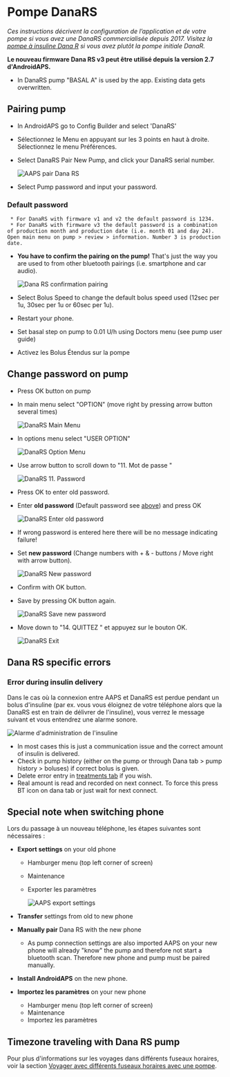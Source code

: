 # Pompe DanaRS

*Ces instructions décrivent la configuration de l’application et de votre pompe si vous avez une DanaRS commercialisée depuis 2017. Visitez la [pompe à insuline Dana R](./DanaR-Insulin-Pump) si vous avez plutôt la pompe initiale DanaR.*

**Le nouveau firmware Dana RS v3 peut être utilisé depuis la version 2.7 d'AndroidAPS.**

* In DanaRS pump "BASAL A" is used by the app. Existing data gets overwritten.

## Pairing pump

* In AndroidAPS go to Config Builder and select 'DanaRS'

* Sélectionnez le Menu en appuyant sur les 3 points en haut à droite. Sélectionnez le menu Préférences.

* Select DanaRS Pair New Pump, and click your DanaRS serial number.
  
  ![AAPS pair Dana RS](../images/AAPS_DanaRSPairing.png)

* Select Pump password and input your password.

### Default password

     * For DanaRS with firmware v1 and v2 the default password is 1234.
     * For DanaRS with firmware v3 the default password is a combination of production month and production date (i.e. month 01 and day 24). Open main menu on pump > review > information. Number 3 is production date.
    

* **You have to confirm the pairing on the pump!** That's just the way you are used to from other bluetooth pairings (i.e. smartphone and car audio).
  
  ![Dana RS confirmation pairing](../images/DanaRS_Pairing.png)

* Select Bolus Speed to change the default bolus speed used (12sec per 1u, 30sec per 1u or 60sec per 1u).

* Restart your phone.

* Set basal step on pump to 0.01 U/h using Doctors menu (see pump user guide)

* Activez les Bolus Étendus sur la pompe

## Change password on pump

* Press OK button on pump
* In main menu select "OPTION" (move right by pressing arrow button several times)
  
  ![DanaRS Main Menu](../images/DanaRSPW_01_MainMenu.png)

* In options menu select "USER OPTION"
  
  ![DanaRS Option Menu](../images/DanaRSPW_02_OptionMenu.png)

* Use arrow button to scroll down to "11. Mot de passe "
  
  ![DanaRS 11. Password](../images/DanaRSPW_03_11PW.png)

* Press OK to enter old password.

* Enter **old password** (Default password see [above](#default-password)) and press OK
  
  ![DanaRS Enter old password](../images/DanaRSPW_04_11PWenter.png)

* If wrong password is entered here there will be no message indicating failure!

* Set **new password** (Change numbers with + & - buttons / Move right with arrow button).
  
  ![DanaRS New password](../images/DanaRSPW_05_PWnew.png)

* Confirm with OK button.

* Save by pressing OK button again.
  
  ![DanaRS Save new password](../images/DanaRSPW_06_PWnewSave.png)

* Move down to "14. QUITTEZ " et appuyez sur le bouton OK.
  
  ![DanaRS Exit](../images/DanaRSPW_07_Exit.png)

## Dana RS specific errors

### Error during insulin delivery

Dans le cas où la connexion entre AAPS et DanaRS est perdue pendant un bolus d'insuline (par ex. vous vous éloignez de votre téléphone alors que la DanaRS est en train de délivrer de l'insuline), vous verrez le message suivant et vous entendrez une alarme sonore.

![Alarme d'administration de l'insuline](../images/DanaRS_Error_bolus.png)

* In most cases this is just a communication issue and the correct amount of insulin is delivered.
* Check in pump history (either on the pump or through Dana tab > pump history > boluses) if correct bolus is given.
* Delete error entry in [treatments tab](../Getting-Started/Screenshots#carb-correction) if you wish.
* Real amount is read and recorded on next connect. To force this press BT icon on dana tab or just wait for next connect.

## Special note when switching phone

Lors du passage à un nouveau téléphone, les étapes suivantes sont nécessaires :

* **Export settings** on your old phone
  
  * Hamburger menu (top left corner of screen)
  * Maintenance
  * Exporter les paramètres
    
    ![AAPS export settings](../images/AAPS_ExportSettings.png)

* **Transfer** settings from old to new phone

* **Manually pair** Dana RS with the new phone 
  * As pump connection settings are also imported AAPS on your new phone will already "know" the pump and therefore not start a bluetooth scan. Therefore new phone and pump must be paired manually.
* **Install AndroidAPS** on the new phone.
* **Importez les paramètres** on your new phone 
  * Hamburger menu (top left corner of screen)
  * Maintenance
  * Importez les paramètres

## Timezone traveling with Dana RS pump

Pour plus d'informations sur les voyages dans différents fuseaux horaires, voir la section [Voyager avec différents fuseaux horaires avec une pompe](../Usage/Timezone-traveling#danarv2-danars).